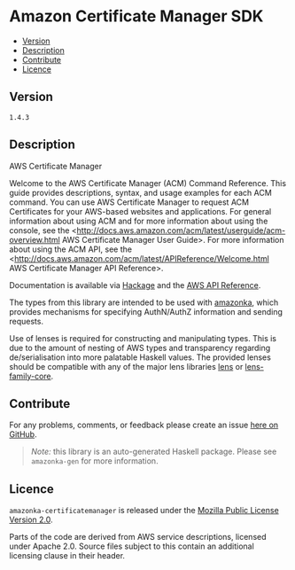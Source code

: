 # Amazon Certificate Manager SDK

* [Version](#version)
* [Description](#description)
* [Contribute](#contribute)
* [Licence](#licence)


## Version

`1.4.3`


## Description

AWS Certificate Manager

Welcome to the AWS Certificate Manager (ACM) Command Reference. This guide provides descriptions, syntax, and usage examples for each ACM command. You can use AWS Certificate Manager to request ACM Certificates for your AWS-based websites and applications. For general information about using ACM and for more information about using the console, see the <http://docs.aws.amazon.com/acm/latest/userguide/acm-overview.html AWS Certificate Manager User Guide>. For more information about using the ACM API, see the <http://docs.aws.amazon.com/acm/latest/APIReference/Welcome.html AWS Certificate Manager API Reference>.

Documentation is available via [Hackage](http://hackage.haskell.org/package/amazonka-certificatemanager)
and the [AWS API Reference](https://aws.amazon.com/documentation/).

The types from this library are intended to be used with [amazonka](http://hackage.haskell.org/package/amazonka),
which provides mechanisms for specifying AuthN/AuthZ information and sending requests.

Use of lenses is required for constructing and manipulating types.
This is due to the amount of nesting of AWS types and transparency regarding
de/serialisation into more palatable Haskell values.
The provided lenses should be compatible with any of the major lens libraries
[lens](http://hackage.haskell.org/package/lens) or [lens-family-core](http://hackage.haskell.org/package/lens-family-core).

## Contribute

For any problems, comments, or feedback please create an issue [here on GitHub](https://github.com/brendanhay/amazonka/issues).

> _Note:_ this library is an auto-generated Haskell package. Please see `amazonka-gen` for more information.


## Licence

`amazonka-certificatemanager` is released under the [Mozilla Public License Version 2.0](http://www.mozilla.org/MPL/).

Parts of the code are derived from AWS service descriptions, licensed under Apache 2.0.
Source files subject to this contain an additional licensing clause in their header.

